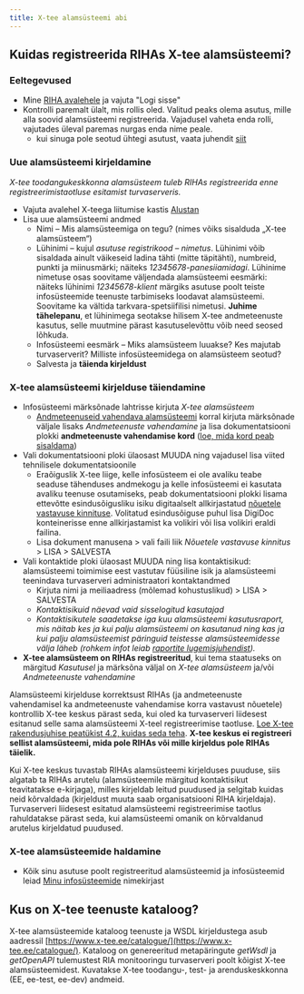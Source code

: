 ```yaml
---
title: X-tee alamsüsteemi abi
---
```


## Kuidas registreerida RIHAs X-tee alamsüsteemi?

### Eeltegevused

- Mine [RIHA avalehele](https://www.riha.ee/) ja vajuta "Logi sisse"
- Kontrolli paremalt ülalt, mis rollis oled. Valitud peaks olema asutus, mille alla soovid alamsüsteemi registreerida. Vajadusel vaheta enda rolli, vajutades üleval paremas nurgas enda nime peale.
  - kui sinuga pole seotud ühtegi asutust, vaata juhendit [siit](/RIHA-oigused-haldamine) 

### Uue alamsüsteemi kirjeldamine
*X-tee toodangukeskkonna alamsüsteem tuleb RIHAs registreerida enne registreerimistaotluse esitamist turvaserveris.*

- Vajuta avalehel X-teega liitumise kastis [Alustan](https://www.riha.ee/Kirjelda/Uus)
- Lisa uue alamsüsteemi andmed
  - Nimi – Mis alamsüsteemiga on tegu? (nimes võiks sisalduda „X-tee alamsüsteem“)
  - Lühinimi – kujul *asutuse registrikood – nimetus*. Lühinimi võib sisaldada ainult väikeseid ladina tähti (mitte täpitähti), numbreid, punkti ja miinusmärki; näiteks *12345678-panesiiamidagi*. Lühinime nimetuse osas soovitame väljendada alamsüsteemi eesmärki: näiteks lühinimi *12345678-klient* märgiks asutuse poolt teiste infosüsteemide teenuste tarbimiseks loodavat alamsüsteemi. Soovitame ka vältida tarkvara-spetsiifilisi nimetusi.
**Juhime tähelepanu**, et lühinimega seotakse hilisem X-tee andmeteenuste kasutus, selle muutmine pärast kasutuselevõttu võib need seosed lõhkuda.
  - Infosüsteemi eesmärk – Miks alamsüsteem luuakse? Kes majutab turvaserverit? Milliste infosüsteemidega on alamsüsteem seotud?
  - Salvesta ja **täienda kirjeldust**

### X-tee alamsüsteemi kirjelduse täiendamine

- Infosüsteemi märksõnade lahtrisse kirjuta *X-tee alamsüsteem*
  - [Andmeteenuseid vahendava alamsüsteemi](https://moodle.ria.ee/mod/page/view.php?id=382) korral kirjuta märksõnade väljale lisaks *Andmeteenuste vahendamine* ja lisa dokumentatsiooni plokki **andmeteenuste vahendamise kord** ([loe, mida kord peab sisaldama](https://www.riigiteataja.ee/akt/127092016004?leiaKehtiv#para13lg2))
- Vali dokumentatsiooni ploki ülaosast MUUDA ning vajadusel lisa viited tehnilisele dokumentatsioonile
  - Eraõiguslik X-tee liige, kelle infosüsteem ei ole avaliku teabe seaduse tähenduses andmekogu ja kelle infosüsteemi ei kasutata avaliku teenuse osutamiseks, peab dokumentatsiooni plokki lisama ettevõtte esindusõigusliku isiku digitaalselt allkirjastatud [nõuetele vastavuse kinnituse](https://github.com/e-gov/RIHA-Help/raw/master/docs/xtee_nouetele_vastavus_kinnitus.pdf). Volitatud esindusõiguse puhul lisa DigiDoc konteinerisse enne allkirjastamist ka volikiri või lisa volikiri eraldi failina.
  - Lisa dokument manusena > vali faili liik _Nõuetele vastavuse kinnitus_ > LISA > SALVESTA
- Vali kontaktide ploki ülaosast MUUDA ning lisa kontaktisikud: alamsüsteemi toimimise eest vastutav füüsiline isik ja alamsüsteemi teenindava turvaserveri administraatori kontaktandmed
  - Kirjuta nimi ja meiliaadress (mõlemad kohustuslikud) > LISA > SALVESTA
  - _Kontaktisikuid näevad vaid sisselogitud kasutajad_
  - _Kontaktisikutele saadetakse iga kuu alamsüsteemi kasutusraport, mis näitab kes ja kui palju alamsüsteemi on kasutanud ning kas ja kui palju alamsüsteemist päringuid teistesse alamsüsteemidesse välja läheb (rohkem infot leiab [raportite lugemisjuhendist](https://github.com/ria-ee/X-Road-opmonitor/blob/master/docs/user_guide/ug_reports_et.md))._
- **X-tee alamsüsteem on RIHAs registreeritud**, kui tema staatuseks on märgitud *Kasutusel* ja märksõna väljal on *X-tee alamsüsteem* ja/või *Andmeteenuste vahendamine*

Alamsüsteemi kirjelduse korrektsust RIHAs (ja andmeteenuste vahendamisel ka andmeteenuste vahendamise korra vastavust nõuetele)  kontrollib X-tee keskus pärast seda, kui oled ka turvaserveri liidesest esitanud selle sama alamsüsteemi X-teel registreerimise taotluse. [Loe X-tee rakendusjuhise peatükist 4.2, kuidas seda teha](https://moodle.ria.ee/mod/page/view.php?id=288). **X-tee keskus ei registreeri sellist alamsüsteemi, mida pole RIHAs või mille kirjeldus pole RIHAs täielik.**

Kui X-tee keskus tuvastab RIHAs alamsüsteemi kirjelduses puuduse, siis algatab ta RIHAs arutelu (alamsüsteemile märgitud kontaktisikut teavitatakse e-kirjaga), milles kirjeldab leitud puudused ja selgitab kuidas neid kõrvaldada (kirjeldust muuta saab organisatsiooni RIHA kirjeldaja). Turvaserveri liidesest esitatud alamsüsteemi registreerimise taotlus rahuldatakse pärast seda, kui alamsüsteemi omanik on kõrvaldanud arutelus kirjeldatud puudused.

### X-tee alamsüsteemide haldamine

- Kõik sinu asutuse poolt registreeritud alamsüsteemid ja infosüsteemid leiad [Minu infosüsteemide](https://www.riha.ee/Kirjelda) nimekirjast

## Kus on X-tee teenuste kataloog?

X-tee alamsüsteemide kataloog teenuste ja WSDL kirjeldustega asub aadressil [https://www.x-tee.ee/catalogue/](https://www.x-tee.ee/catalogue/). Kataloog on genereeritud metapäringute _getWsdl_ ja _getOpenAPI_ tulemustest RIA monitooringu turvaserveri poolt kõigist X-tee alamsüsteemidest. Kuvatakse X-tee toodangu-, test- ja arenduskeskkonna (EE, ee-test, ee-dev) andmeid.
